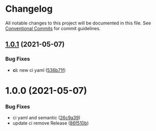 # Changelog

All notable changes to this project will be documented in this file. See
[Conventional Commits](https://conventionalcommits.org) for commit guidelines.

## [1.0.1](https://github.com/LuftBioMonitor/nestjs-aws-npm/compare/v1.0.0...v1.0.1) (2021-05-07)


### Bug Fixes

* **ci:** new ci yaml ([536b71f](https://github.com/LuftBioMonitor/nestjs-aws-npm/commit/536b71f357381096b8f5b38d27fa8cca49465bc4))

# 1.0.0 (2021-05-07)


### Bug Fixes

* ci yaml and semantic ([26c9a39](https://github.com/LuftBioMonitor/nestjs-aws-npm/commit/26c9a390eab281a1df4b8a14d3d964ab11771825))
* update ci remove Release ([86f510b](https://github.com/LuftBioMonitor/nestjs-aws-npm/commit/86f510b2b9bba461b7dfc1d09efa59701a1e804c))
